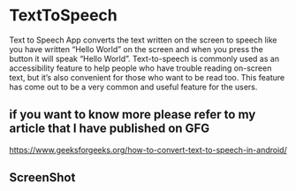 # TextToSpeech
Text to Speech App converts the text written on the screen to speech like you have written “Hello World” on the screen and when you press the button 
it will speak “Hello World”. Text-to-speech is commonly used as an accessibility feature to help people who have trouble reading on-screen text, but 
it’s also convenient for those who want to be read too.
This feature has come out to be a very common and useful feature for the users.

## if you want to know more please refer to my article that I have published on GFG
https://www.geeksforgeeks.org/how-to-convert-text-to-speech-in-android/

## ScreenShot 
